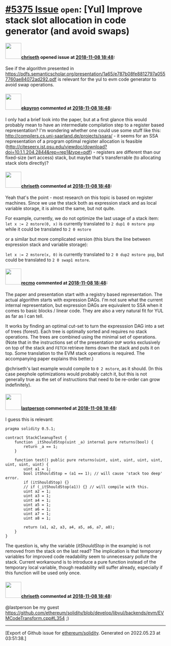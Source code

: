 # [\#5375 Issue](https://github.com/ethereum/solidity/issues/5375) `open`: [Yul] Improve stack slot allocation in code generator (and avoid swaps)

#### <img src="https://avatars.githubusercontent.com/u/9073706?v=4" width="50">[chriseth](https://github.com/chriseth) opened issue at [2018-11-08 18:48](https://github.com/ethereum/solidity/issues/5375):

See if the algorithm presented in https://pdfs.semanticscholar.org/presentation/1a65/e787b08fe8812797a0557760ae84072ad292.pdf is relevant for the yul to evm code generator to avoid swap operations.

#### <img src="https://avatars.githubusercontent.com/u/1347491?v=4" width="50">[ekpyron](https://github.com/ekpyron) commented at [2018-11-08 18:48](https://github.com/ethereum/solidity/issues/5375#issuecomment-446933617):

I only had a brief look into the paper, but at a first glance this would probably mean to have an intermediate compilation step to a register based representation? I'm wondering whether one could use some stuff like this: http://compilers.cs.uni-saarland.de/projects/ssara/ - it seems for an SSA representation of a program optimal register allocation is feasible (http://citeseerx.ist.psu.edu/viewdoc/download?doi=10.1.1.204.2844&rep=rep1&type=pdf) - registers are different than our fixed-size (wrt access) stack, but maybe that's transferrable (to allocating stack slots directly)?

#### <img src="https://avatars.githubusercontent.com/u/9073706?v=4" width="50">[chriseth](https://github.com/chriseth) commented at [2018-11-08 18:48](https://github.com/ethereum/solidity/issues/5375#issuecomment-447013856):

Yeah that's the point - most research on this topic is based on register machines. Since we use the stack both as expression stack and as local variable storage, it is almost the same, but not quite.

For example, currently, we do not optimize the last usage of a stack item:
`let x := 2 mstore(0, x)` is currently translated to `2 dup1 0 mstore pop` while it could be translated to `2 0 mstore`

or a similar but more complicated version (this blurs the line between expression stack and variable storage):

`let x := 2 mstore(x, 0)` is currently translated to `2 0 dup2 mstore pop`, but could be translated to `2 0 swap1 mstore`.

#### <img src="https://avatars.githubusercontent.com/u/4532328?u=11a0ff5388c39d9d94da9fd9319fad4964145ef6&v=4" width="50">[recmo](https://github.com/recmo) commented at [2018-11-08 18:48](https://github.com/ethereum/solidity/issues/5375#issuecomment-448347775):

The paper and presentation start with a registry based representation. The actual algorithm starts with expression DAGs. I'm not sure what the current internal representation, but expression DAGs are equivalent to SSA when it comes to basic blocks / linear code. They are also a very natural fit for YUL as far as I can tell.

It works by finding an optimal cut-set to turn the expresssion DAG into a set of trees (forest). Each tree is optimally sorted and requires no stack operations. The trees are combined using the minimal set of operations. (Note that in the instructions set of the presentation `DUP` works exclusively on top of the stack and `FETCH` retrieve items down the stack and puts it on top. Some translation to the EVM stack operations is required. The accompanying paper explains this better.)

@chriseth's last example would compile to `0 2 mstore`, as it should. (In this case peephole optimizations would probably catch it, but this is not generally true as the set of instructions that need to be re-order can grow indefinitely).

#### <img src="https://avatars.githubusercontent.com/u/6198746?v=4" width="50">[lastperson](https://github.com/lastperson) commented at [2018-11-08 18:48](https://github.com/ethereum/solidity/issues/5375#issuecomment-450431621):

I guess this is relevant:
```
pragma solidity 0.5.1;

contract StackCleanupTest {
    function _itShouldStop(uint _a) internal pure returns(bool) {
        return _a == 1;
    }
    
    function test() public pure returns(uint, uint, uint, uint, uint, uint, uint, uint) {
        uint a1 = 1;
        bool itShouldStop = (a1 == 1); // will cause 'stack too deep' error.
        if (itShouldStop) {}
        // if (_itShouldStop(a1)) {} // will compile with this.
        uint a2 = 1;
        uint a3 = 1;
        uint a4 = 1;
        uint a5 = 1;
        uint a6 = 1;
        uint a7 = 1;
        uint a8 = 1;
        
        return (a1, a2, a3, a4, a5, a6, a7, a8);
    }
}
```

The question is, why the variable (*itShouldStop* in the example) is not removed from the stack on the last read?
The implication is that temporary variables for improved code readability seem to unnecessary pollute the stack. Current workaround is to introduce a pure function instead of the temporary local variable, though readability will suffer already, especially if this function will be used only once.

#### <img src="https://avatars.githubusercontent.com/u/9073706?v=4" width="50">[chriseth](https://github.com/chriseth) commented at [2018-11-08 18:48](https://github.com/ethereum/solidity/issues/5375#issuecomment-453975606):

@lastperson be my guest https://github.com/ethereum/solidity/blob/develop/libyul/backends/evm/EVMCodeTransform.cpp#L354 ;)


-------------------------------------------------------------------------------



[Export of Github issue for [ethereum/solidity](https://github.com/ethereum/solidity). Generated on 2022.05.23 at 03:51:38.]
